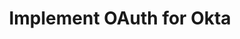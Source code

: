 ---
title: Implement OAuth for Okta
excerpt: Learn how to interact with Okta APIs using scoped OAuth 2.0 access tokens.
layout: Guides
sections:
 - overview
 - create-oauth-app
 - use-client-credentials-grant-flow
 - define-allowed-scopes
 - request-access-token
 - get-access-token-using-service-app
 - scopes
---